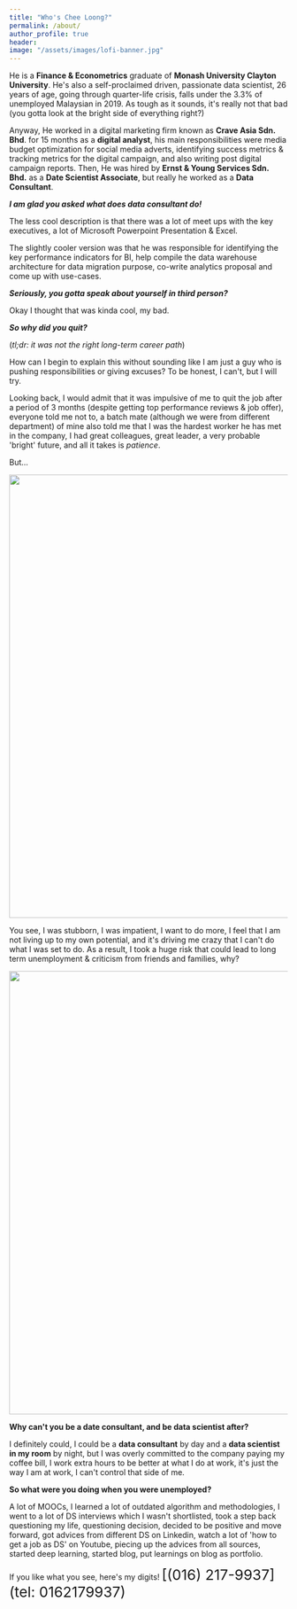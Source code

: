 ```yaml
---
title: "Who's Chee Loong?"
permalink: /about/
author_profile: true
header:
image: "/assets/images/lofi-banner.jpg"
---
```


He is a **Finance & Econometrics** graduate of **Monash University Clayton University**. He's also a self-proclaimed driven, passionate data scientist, 26 years of age, going through quarter-life crisis, falls under the 3.3% of unemployed Malaysian in 2019. As tough as it sounds, it's really not that bad (you gotta look at the bright side of everything right?)

Anyway, He worked in a digital marketing firm known as **Crave Asia Sdn. Bhd**. for 15 months as a **digital analyst**, his main responsibilities were media budget optimization for social media adverts, identifying success metrics & tracking metrics for the digital campaign, and also writing post digital campaign reports. Then, He was hired by **Ernst & Young Services Sdn. Bhd.** as a **Date Scientist Associate**, but really he worked as a **Data Consultant**.

***I am glad you asked what does data consultant do!***

The less cool description is that there was a lot of meet ups with the key executives, a lot of Microsoft Powerpoint Presentation & Excel.

The slightly cooler version was that he was responsible for identifying the key performance indicators for BI, help compile the data warehouse architecture for data migration purpose, co-write analytics proposal and come up with use-cases.

***Seriously, you gotta speak about yourself in third person?***

Okay I thought that was kinda cool, my bad.

***So why did you quit?***

(*tl;dr: it was not the right long-term career path*)

How can I begin to explain this without sounding like I am just a guy who is pushing responsibilities or giving excuses? To be honest, I can't, but I will try.

Looking back, I would admit that it was impulsive of me to quit the job after a period of 3 months (despite getting top performance reviews & job offer), everyone told me not to, a batch mate (although we were from different department) of mine also told me that I was the hardest worker he has met in the company, I had great colleagues, great leader, a very probable 'bright' future, and all it takes is *patience*.

But...

<img src="https://digitaladdictsblog.com/wp-content/uploads/2018/10/steve-jobs-quotes-2.jpg" width="800">

You see, I was stubborn, I was impatient, I want to do more, I feel that I am not living up to my own potential, and it's driving me crazy that I can't do what I was set to do. As a result, I took a huge risk that could lead to long term unemployment & criticism from friends and families, why?

<img src="https://www.fearlessmotivation.com/wp-content/uploads/2017/06/elon-quotes-fb.jpg" width="800">

**Why can't you be a date consultant, and be data scientist after?**

I definitely could, I could be a **data consultant** by day and a **data scientist in my room** by night, but I was overly committed to the company paying my coffee bill, I work extra hours to be better at what I do at work, it's just the way I am at work, I can't control that side of me.

**So what were you doing when you were unemployed?**

A lot of MOOCs, I learned a lot of outdated algorithm and methodologies, I went to a lot of DS interviews which I wasn't shortlisted, took a step back questioning my life, questioning decision, decided to be positive and move forward, got advices from different DS on Linkedin, watch a lot of 'how to get a job as DS' on Youtube, piecing up the advices from all sources, started deep learning, started blog, put learnings on blog as portfolio.

If you like what you see, here's my digits! <span style="font-size:26px;">[(016) 217-9937](tel: 0162179937)</span>
